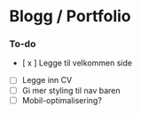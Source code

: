 # Blogg / Portfolio

### To-do
- [ x ] Legge til velkommen side
- [ ] Legge inn CV
- [ ] Gi mer styling til nav baren
- [ ] Mobil-optimalisering?